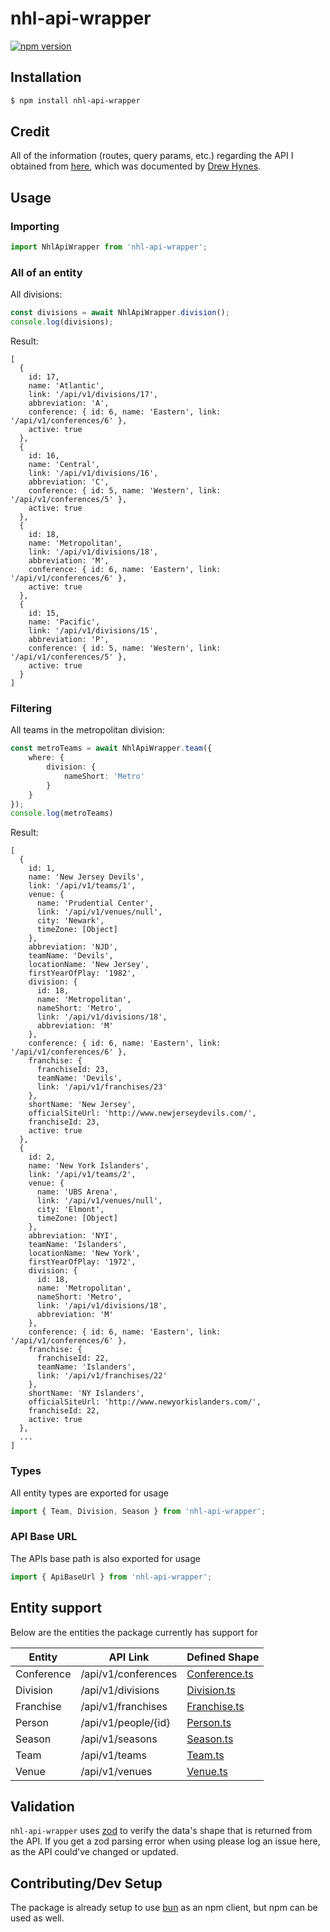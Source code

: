 # nhl-api-wrapper
[![npm version](https://badge.fury.io/js/nhl-api-wrapper.svg)](https://www.npmjs.com/package/nhl-api-wrapper)

## Installation
```bash
$ npm install nhl-api-wrapper
```

## Credit
All of the information (routes, query params, etc.) regarding the API I obtained from [here](https://gitlab.com/dword4/nhlapi/-/blob/master/stats-api.md),  which was documented by [Drew Hynes](https://gitlab.com/dword4).

## Usage

### Importing
```typescript
import NhlApiWrapper from 'nhl-api-wrapper';
```

### All of an entity

All divisions:
```typescript
const divisions = await NhlApiWrapper.division();
console.log(divisions);
```

Result:
```
[
  {
    id: 17,
    name: 'Atlantic',
    link: '/api/v1/divisions/17',
    abbreviation: 'A',
    conference: { id: 6, name: 'Eastern', link: '/api/v1/conferences/6' },
    active: true
  },
  {
    id: 16,
    name: 'Central',
    link: '/api/v1/divisions/16',
    abbreviation: 'C',
    conference: { id: 5, name: 'Western', link: '/api/v1/conferences/5' },
    active: true
  },
  {
    id: 18,
    name: 'Metropolitan',
    link: '/api/v1/divisions/18',
    abbreviation: 'M',
    conference: { id: 6, name: 'Eastern', link: '/api/v1/conferences/6' },
    active: true
  },
  {
    id: 15,
    name: 'Pacific',
    link: '/api/v1/divisions/15',
    abbreviation: 'P',
    conference: { id: 5, name: 'Western', link: '/api/v1/conferences/5' },
    active: true
  }
]
```

### Filtering

All teams in the metropolitan division:
```typescript
const metroTeams = await NhlApiWrapper.team({
    where: {
        division: {
            nameShort: 'Metro'
        }
    }
});
console.log(metroTeams)
```

Result:
```
[
  {
    id: 1,
    name: 'New Jersey Devils',
    link: '/api/v1/teams/1',
    venue: {
      name: 'Prudential Center',
      link: '/api/v1/venues/null',
      city: 'Newark',
      timeZone: [Object]
    },
    abbreviation: 'NJD',
    teamName: 'Devils',
    locationName: 'New Jersey',
    firstYearOfPlay: '1982',
    division: {
      id: 18,
      name: 'Metropolitan',
      nameShort: 'Metro',
      link: '/api/v1/divisions/18',
      abbreviation: 'M'
    },
    conference: { id: 6, name: 'Eastern', link: '/api/v1/conferences/6' },
    franchise: {
      franchiseId: 23,
      teamName: 'Devils',
      link: '/api/v1/franchises/23'
    },
    shortName: 'New Jersey',
    officialSiteUrl: 'http://www.newjerseydevils.com/',
    franchiseId: 23,
    active: true
  },
  {
    id: 2,
    name: 'New York Islanders',
    link: '/api/v1/teams/2',
    venue: {
      name: 'UBS Arena',
      link: '/api/v1/venues/null',
      city: 'Elmont',
      timeZone: [Object]
    },
    abbreviation: 'NYI',
    teamName: 'Islanders',
    locationName: 'New York',
    firstYearOfPlay: '1972',
    division: {
      id: 18,
      name: 'Metropolitan',
      nameShort: 'Metro',
      link: '/api/v1/divisions/18',
      abbreviation: 'M'
    },
    conference: { id: 6, name: 'Eastern', link: '/api/v1/conferences/6' },
    franchise: {
      franchiseId: 22,
      teamName: 'Islanders',
      link: '/api/v1/franchises/22'
    },
    shortName: 'NY Islanders',
    officialSiteUrl: 'http://www.newyorkislanders.com/',
    franchiseId: 22,
    active: true
  }, 
  ...
]
```

### Types
All entity types are exported for usage

```typescript
import { Team, Division, Season } from 'nhl-api-wrapper';
```

### API Base URL
The APIs base path is also exported for usage

```typescript
import { ApiBaseUrl } from 'nhl-api-wrapper';
```

## Entity support
Below are the entities the package currently has support for

| Entity      | API Link               | Defined Shape |
| ----------- | ---------------------- | --------- |
| Conference  | /api/v1/conferences    | [Conference.ts](https://github.com/Walrussuit101/nhl-api-wrapper/blob/master/src/models/Conference.ts) |
| Division    | /api/v1/divisions      | [Division.ts](https://github.com/Walrussuit101/nhl-api-wrapper/blob/master/src/models/Division.ts) |
| Franchise   | /api/v1/franchises     | [Franchise.ts](https://github.com/Walrussuit101/nhl-api-wrapper/blob/master/src/models/Franchise.ts)
| Person      | /api/v1/people/{id}    | [Person.ts](https://github.com/Walrussuit101/nhl-api-wrapper/blob/master/src/models/Person.ts)
| Season      | /api/v1/seasons        | [Season.ts](https://github.com/Walrussuit101/nhl-api-wrapper/blob/master/src/models/Season.ts)
| Team        | /api/v1/teams          | [Team.ts](https://github.com/Walrussuit101/nhl-api-wrapper/blob/master/src/models/Team.ts)
| Venue       | /api/v1/venues         | [Venue.ts](https://github.com/Walrussuit101/nhl-api-wrapper/blob/master/src/models/Venue.ts)


## Validation
`nhl-api-wrapper` uses [zod](https://github.com/colinhacks/zod) to verify the data's shape that is returned from the API. If you get a zod parsing error when using please log an issue here, as the API could've changed or updated.

## Contributing/Dev Setup
The package is already setup to use [bun](https://github.com/oven-sh/bun) as an npm client, but npm can be used as well.
